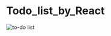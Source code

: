 # Todo_list_by_React
![to-do list](https://github.com/abhishekkumarme/Todo_list_by_React/assets/114686528/e3005973-081e-42fa-8b5b-f53a63779bde)
